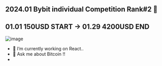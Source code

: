 ## 2024.01 Bybit individual Competition Rank#2 👋
## 01.01 150USD START -> 01.29 4200USD END
![image](https://github.com/ImYourNote/ImYourNote/assets/151738467/14ace6f2-792a-4537-9806-86e7fd6bb521)

- 🔭 I’m currently working on React..
- 💬 Ask me about Bitcoin !!
- 

<!--
**ImYourNote/ImYourNote** is a ✨ _special_ ✨ repository because its `README.md` (this file) appears on your GitHub profile.

Here are some ideas to get you started:

- 🔭 I’m currently working on ...
- 🌱 I’m currently learning ...
- 👯 I’m looking to collaborate on ...
- 🤔 I’m looking for help with ...
- 💬 Ask me about ...
- 📫 How to reach me: ...
- 😄 Pronouns: ...
- ⚡ Fun fact: ...
-->
